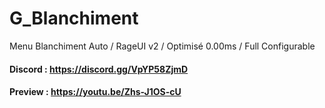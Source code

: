 # G_Blanchiment
Menu Blanchiment Auto / RageUI v2 / Optimisé 0.00ms / Full Configurable

#### Discord : https://discord.gg/VpYP58ZjmD

#### Preview : https://youtu.be/Zhs-J1OS-cU

